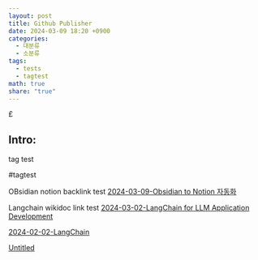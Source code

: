```yaml
---
layout: post
title: Github Publisher
date: 2024-03-09 18:20 +0900
categories:
  - 대분류
  - 소분류
tags:
  - tests
  - tagtest
math: true
share: "true"
---
```

£
## Intro: 

tag test

#tagtest

OBsidian notion backlink test
[2024-03-09-Obsidian to Notion 자동화](./2024-03-09-Obsidian%2520to%2520Notion%2520%EC%9E%90%EB%8F%99%ED%99%94.md#)

Langchain wikidoc link test
[2024-03-02-LangChain for LLM Application Development](./2024-03-02-LangChain%2520for%2520LLM%2520Application%2520Development.md#)


[2024-02-02-LangChain](./2024-02-02-LangChain.md#)


[Untitled](./Untitled.md#)